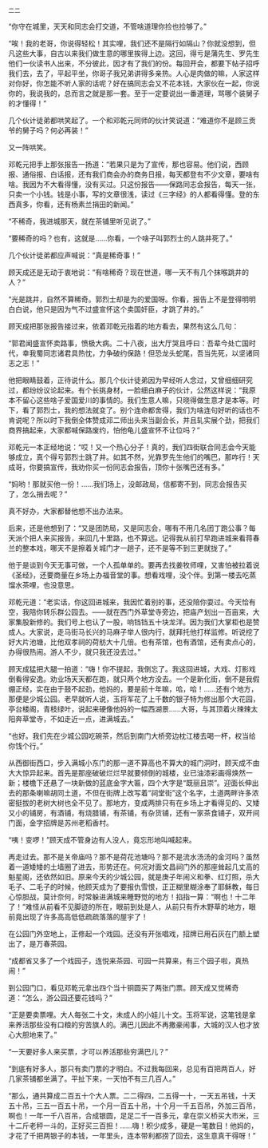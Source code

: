     二二 

   “你守在城里，天天和同志会打交道，不管啥道理你捡也捡够了。”

   “唉！我的老哥，你说得轻松！其实哩，我们还不是隔行如隔山？你就没想到，但凡这些大事，自古以来我们做生意的哪里挨得上边。这回，得亏是蒲先生、罗先生他们一伙读书人出来，不分彼此，因才有了我们的份。每回开会，都要下帖子招呼我们去，去了，平起平坐，你哥子我兄弟讲得多亲热。人心是肉做的嘛，人家这样对你好，你怎能不听人家的话呢？好在搞同志会又不花本钱，大家伙在一起，你说你的，我说我的，总而言之就是那一套。至于一定要说出一番道理，骂哪个装舅子的才懂得！”

   几个伙计徒弟都哄笑起了。一个和邓乾元同师的伙计笑说道：“难道你不是顾三贡爷的舅子吗？何必再装！”

   又一阵哄笑。

   邓乾元把手上那张报告一扬道：“若果只是为了宣传，那也容易。他们说，西顾报、通俗报、白话报，还有我们商会办的商务日报，每天都登有不少文章，要啥有啥。我因为不大看得懂，没有买过。只这份报告——保路同志会报告，每天一张，只卖一个小钱。钱是小事，写的文章很浅，读过《三字经》的人都看得懂。登的东西真多，你看，还有杨素兰捐田的新闻。”

   “不稀奇，我进城那天，就在茶铺里听见说了。”

   “要稀奇的吗？也有，这就是……你看，一个啥子叫郭烈士的人跳井死了。”

   几个伙计徒弟都应声喊说：“真是稀奇事！”

   顾天成还是无动于衷地说：“有啥稀奇？现在世道，哪一天不有几个抹喉跳井的人？”

   “光是跳井，自然不算稀奇。郭烈士却是为的爱国呀。你看，报告上不是登得明明白白说，他只是因为气不过盛宣怀这个卖国奸臣，才跳了井的。”

   顾天成把那张报告接过来，依着邓乾元指着的地方看去，果然有这么几句：

   “郭君闻盛宣怀卖路事，愤极大病。二十八夜，出大厅哭且呼曰：吾辈今处亡国时代，幸我蜀同志诸君具热忱，力争破约保路！但恐龙头蛇尾，吾当先死，以坚诸同志之志！”

   他把眼睛鼓着，正待说什么。那几个伙计徒弟因为早经听人念过，又曾细细研究过，都纷纷议论起来。有个长挑身材，一脸细白麻子的伙计，公然这样说：“我原本不留心这些啥子爱国爱川的事情的。我们生意人嘛，只晓得做生意才是本等。时下，看了郭烈士，我的想法就变了。别个连命都舍得，我们为啥连句好听的话也不肯说呢？所以时下我倒全体赞成邓二师出头来当副会长，并且轧实展个劲，把我们商界搞起来，大家都喊保路废约，怕他龟儿盛宣怀不让位吗？”

   邓乾元一本正经地说：“哎！又一个热心分子！真的，我们四街联合同志会今天能够成立，真个得亏郭烈士跳了井。如其不然，光靠罗先生他们的嘴巴，那咋行！天成哥，你要搞宣传，我劝你买一份同志会报告，顶你十张嘴巴还有多。”

   “妈哟！那就买他一份！……我们场上，没邮政局，信都寄不到，同志会报告买了，怎么捎去呢？”

   真不好办，大家都替他想不出办法来。

   后来，还是他想到了：“又是团防局，又是同志会，哪有不用几名团丁跑公事？每天派个把人来买报告，来回几十里路，也不算远。记得我从前打早跑进城来看蒋春兰的整本戏，哪天不是擦着关城门才一趟子，还不是等不到三更就拢了。”

   他于是谈到今天无事可做，一个人孤单单的。要再去找姜牧师哩，又害怕被拉着说《圣经》，还要商量在乡场上办福音堂的事。想看戏哩，没个伴。到第一楼去吃蒸馏水茶哩，也没意思。

   邓乾元道：“老实话，你这回进城来，我因忙着别的事，还没陪你耍过。今天恰有空，我陪你转乐群公园去。——就在西门外草堂寺旁边，把庙产划出一百亩来，大家集股新修的。我们号上也认了一股，响铛铛五十块龙洋。因为我们大掌柜也是赞成人。大家说，走马街马长兴的马麻子举人很内行，就拜托他打样监修。听说挖了好大片池塘，比他双孝祠的荷舫大十几倍。也有茶馆，也有酒馆，还有卖点心的，办得很热闹。游人不少，就只我还没去过。”

   顾天成猛把大腿一拍道：“嗨！你不提起，我倒忘了。我这回进城，大戏、灯影戏倒看得安逸。劝业场天天都在跑，就只两个地方没去。一个是新化街，倒不是我假绷正经，实在由于鼓不起劲，他妈的，要是前十年嘛，哈，哈！……还有个地方，那便是少城公园。老早就听人说，玉将军花了上千数的银子特为修出那个大花园，亭台楼阁，青枝绿叶，说起来硬像他妈的一幅西湖景……大哥，与其顶着火辣辣太阳奔草堂寺，不如走近一点，进满城去。”

   “也好。我们先在少城公园吃碗茶，然后到南门大桥旁边枕江楼去喝一杯，权当给你饯个行。”

   从西御街西口，步入满城小东门的那一道不算高也不算大的城门洞时，顾天成不由大大惊异起来。首先是那座破破烂烂早就要倾倒的城楼，业已油漆彩画得焕然一新；楼檐下还悬了一块新做的蓝底金字大匾，四个大字是“既丽且崇”。迎面长伸出去的那条喇嘛胡同土道，不但在街牌上改写着“祠堂街”这个名字，土道两畔许多浓密挺拔的老树大树也全不见了。那地方，变成两排只有在乡场上才看得见的、又矮又小的铺房，有酒铺，有烧腊铺，有茶铺，有杂货铺，还有一家茶食铺子，双开间门面，金字招牌是苏州老稻香村。

   “咦！变啰！”顾天成不管身边有人没人，竟忘形地叫喊起来。

   再走过去。那不是关帝庙吗？那不是荷花池塘吗？那不是流水汤汤的金河吗？虽然着一道矮矮的土墙圈了进去，形势还在。何况对面文昌祠门外的那座耸起几丈高的魁星阁，还依然如旧。原来今天的少城公园，就是庚子年闹义和拳、红灯照，杀大毛子、二毛子的时候，他顾天成为了要报仇雪恨，正正糊里糊涂奉了耶稣教，每日心惊胆战，莫计奈何，时常躲进满城来睡野觉的地方！掐指一算：“啊也！十二年了！”难怪从前看不见脚迹的所在，眼前到处是人，从前只有乔木野草的地方，眼前竟出现了许多高高低低疏疏落落的屋宇了！

   在公园门外空地上，正修起一个戏园。还没有开张唱戏，招牌已用石灰在门额上塑出了，是万春茶园。

   “成都省又多了一个戏园子，连悦来茶园、可园一共算来，有三个园子啦，真热闹！”

   到公园门口，看见邓乾元拿出四个当十铜圆买了两张门票。顾天成又觉稀奇道：“怎么，游公园还要花钱吗？”

   “正是要卖票哩。大人每张二十文，未成人的小娃儿十文。玉将军说，这笔钱是拿来养活那些没有口粮的穷苦旗人的。满巴儿因此不再撒豪闹事，大城的汉人也才放心大胆地来了。”

   “一天要好多人来买票，才可以养活那些穷满巴儿？”

   “到底有好多人，那只有卖门票的才明白。不过我每回来，总见有百把两百人，好几家茶铺都坐满了。平扯下来，一天怕不有三几百人。”

   “那么，通共算成二百五十个大人票。二二得四，二五得一十，一天五吊钱，十天五十吊，三五一百五十吊，一个月一百五十吊，十个月一千五百吊，外加三百吊，啊也！一年一千八百吊，合成银圆，足足二千一百多元，拿在崇义桥买大市米，三十二斤老秤一斗的，正好买三百担！……嗨！积少成多，硬是一笔数目！他妈的，才花了千把两银子的本钱，一年里头，连本带利都捞了回去，这生意真干得呀！”


